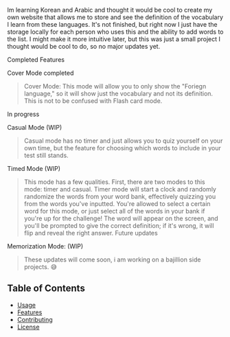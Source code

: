 Im learning Korean and Arabic and thought it would be cool to create my own website that allows me to store and see the definition of the vocabulary I learn from these languages.
It's not finished, but right now I just have the storage locally for each person who uses this and the ability to add words to the list. I might make it more intuitive later, but this was just a small project I thought would be cool to do, so no major updates yet.

Completed Features

Cover Mode completed
> Cover Mode:
> This mode will allow you to only show the "Foriegn language," so it will show just the vocabulary and not its definition. This is not to be confused with Flash card mode.

In progress

Casual Mode (WIP) 
> Casual mode has no timer and just allows you to quiz yourself on your own time, but the feature for choosing which words to include in your test still stands.

Timed Mode (WIP)
>This mode has a few qualities. First, there are two modes to this mode: timer and casual. Timer mode will start a clock and randomly randomize the words from your word bank, effectively quizzing you from the words you've inputted. You're allowed to select a certain word for this mode, or just select all of the words in your bank if you're up for the challenge! The word will appear on the screen, and you'll be prompted to give the correct definition; if it's wrong, it will flip and reveal the right answer.
Future updates


Memorization Mode: (WIP)
>These updates will come soon, i am working on a bajillion side projects. 😅


## Table of Contents

- [Usage](#usage)
- [Features](#features)
- [Contributing](#contributing)
- [License](#license)
